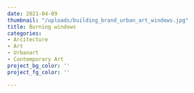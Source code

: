 ```yaml
---
date: 2021-04-09
thumbnail: "/uploads/building_brand_urban_art_windows.jpg"
title: Burning windows
categories:
- Arcitecture
- Art
- Urbanart
- Contemporary Art
project_bg_color: ''
project_fg_color: ''

---
```

